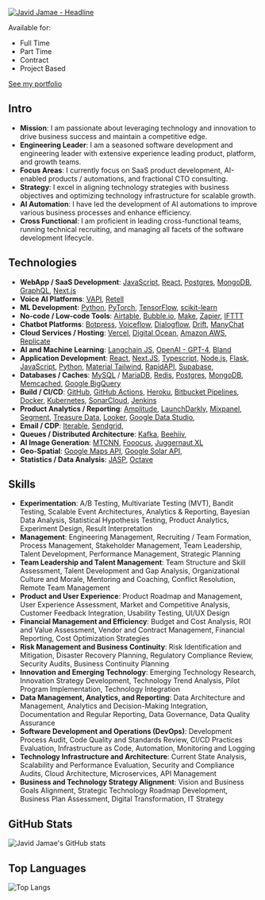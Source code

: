 <a href="https://git.io/typing-svg"><img src="https://readme-typing-svg.demolab.com?font=Fira+Code&size=40&pause=1000&color=06C996&background=FF331B00&center=true&vCenter=true&multiline=true&random=true&width=1500&height=100&lines=AI+and+Web+Product+Engineering+%7C+Fractional+CTO+Consulting" alt="Javid Jamae - Headline" /></a>

Available for:
- Full Time
- Part Time
- Contract
- Project Based

[See my portfolio](https://github.com/javidjamae/ai-portfolio)

## Intro

- **Mission**: I am passionate about leveraging technology and innovation to drive business success and maintain a competitive edge.
- **Engineering Leader**: I am a seasoned software development and engineering leader with extensive experience leading product, platform, and growth teams.
- **Focus Areas**: I currently focus on SaaS product development, AI-enabled products / automations, and fractional CTO consulting.
- **Strategy**: I excel in aligning technology strategies with business objectives and optimizing technology infrastructure for scalable growth.
- **AI Automation**: I have led the development of AI automations to improve various business processes and enhance efficiency.
- **Cross Functional**: I am proficient in leading cross-functional teams, running technical recruiting, and managing all facets of the software development lifecycle.

## Technologies
- **WebApp / SaaS Development**: [JavaScript](https://ecma-international.org/publications-and-standards/standards/ecma-262/), [React](https://reactjs.org/), [Postgres](https://www.postgresql.org/), [MongoDB](https://www.mongodb.com/), [GraphQL](https://graphql.org/), [Next.js](https://nextjs.org/)
- **Voice AI Platforms**: [VAPI](https://vapi.ai/), [Retell](https://www.retell.com/)
- **ML Development**: [Python](https://www.python.org/), [PyTorch](https://pytorch.org/), [TensorFlow](https://www.tensorflow.org/), [scikit-learn](https://scikit-learn.org/)
- **No-code / Low-code Tools**: [Airtable](https://airtable.com/), [Bubble.io](https://bubble.io/), [Make](https://make.com/), [Zapier](https://zapier.com/), [IFTTT](https://ifttt.com/)
- **Chatbot Platforms**: [Botpress](https://botpress.com/), [Voiceflow](https://www.voiceflow.com/), [Dialogflow](https://dialogflow.cloud.google.com/), [Drift](https://www.drift.com/), [ManyChat](https://manychat.com/)
- **Cloud Services / Hosting**: [Vercel](https://vercel.com/), [Digital Ocean](https://www.digitalocean.com/), [Amazon AWS](https://aws.amazon.com/), [Replicate](https://replicate.com/)
- **AI and Machine Learning**: [Langchain JS](https://js.langchain.com/), [OpenAI - GPT-4](https://openai.com/), [Bland](https://www.bland.ai/)
- **Application Development**: [React](https://react.dev/), [Next.JS](https://vercel.com/solutions/nextjs), [Typescript](https://www.typescriptlang.org/), [Node.js](https://nodejs.org/), [Flask](https://github.com/pallets/flask), [JavaScript](https://ecma-international.org/publications-and-standards/standards/ecma-262/), [Python](https://www.python.org/), [Material Tailwind](https://material-tailwind.com/),  [RapidAPI](https://rapidapi.com/), [Supabase](https://www.supabase.com/), 
- **Databases / Caches**: [MySQL](https://www.mysql.com/) / [MariaDB](https://mariadb.org/), [Redis](https://redis.io/), [Postgres](https://www.postgresql.org/), [MongoDB](https://www.mongodb.com/), [Memcached](https://memcached.org/), [Google BigQuery](https://cloud.google.com/bigquery)
- **Build / CI/CD**: [GitHub](https://github.com/), [GitHub Actions](https://github.com/features/actions), [Heroku](https://www.heroku.com/), [Bitbucket Pipelines](https://bitbucket.org/product/features/pipelines), [Docker](https://www.docker.com/), [Kubernetes](https://kubernetes.io/), [SonarCloud](https://sonarcloud.io/), [Jenkins](https://www.jenkins.io/)
- **Product Analytics / Reporting**: [Amplitude](https://amplitude.com/), [LaunchDarkly](https://launchdarkly.com/), [Mixpanel](https://mixpanel.com/), [Segment](https://segment.com/), [Treasure Data](https://www.treasuredata.com/), [Looker](https://looker.com/), [Google Data Studio](https://datastudio.google.com/), 
- **Email / CDP**: [Iterable](https://www.iterable.com/), [Sendgrid](https://www.sendgrid.com/), 
- **Queues / Distributed Architecture**: [Kafka](https://kafka.apache.org/), [Beehiiv](https://www.beehiiv.com/), 
- **AI Image Generation**: [MTCNN](https://github.com/ipazc/mtcnn), [Fooocus](https://github.com/lllyasviel/Fooocus), [Juggernaut XL](https://huggingface.co/stablediffusionapi/juggernaut-xl)
- **Geo-Spatial**: [Google Maps API](https://developers.google.com/maps), [Google Solar API](https://developers.google.com/maps/documentation/solar/overview),
- **Statistics / Data Analysis**: [JASP](https://jasp-stats.org/), [Octave](https://www.gnu.org/software/octave/)

## Skills
- **Experimentation**: A/B Testing, Multivariate Testing (MVT), Bandit Testing, Scalable Event Architectures, Analytics & Reporting, Bayesian Data Analysis, Statistical Hypothesis Testing, Product Analytics, Experiment Design, Result Interpretation
- **Management**: Engineering Management, Recruiting / Team Formation, Process Management, Stakeholder Management, Team Leadership, Talent Development, Performance Management, Strategic Planning
- **Team Leadership and Talent Management**: Team Structure and Skill Assessment, Talent Development and Gap Analysis, Organizational Culture and Morale, Mentoring and Coaching, Conflict Resolution, Remote Team Management
- **Product and User Experience**: Product Roadmap and Management, User Experience Assessment, Market and Competitive Analysis, Customer Feedback Integration, Usability Testing, UI/UX Design
- **Financial Management and Efficiency**: Budget and Cost Analysis, ROI and Value Assessment, Vendor and Contract Management, Financial Reporting, Cost Optimization Strategies
- **Risk Management and Business Continuity**: Risk Identification and Mitigation, Disaster Recovery Planning, Regulatory Compliance Review, Security Audits, Business Continuity Planning
- **Innovation and Emerging Technology**: Emerging Technology Research, Innovation Strategy Development, Technology Trend Analysis, Pilot Program Implementation, Technology Integration
- **Data Management, Analytics, and Reporting**: Data Architecture and Management, Analytics and Decision-Making Integration, Documentation and Regular Reporting, Data Governance, Data Quality Assurance
- **Software Development and Operations (DevOps)**: Development Process Audit, Code Quality and Standards Review, CI/CD Practices Evaluation, Infrastructure as Code, Automation, Monitoring and Logging
- **Technology Infrastructure and Architecture**: Current State Analysis, Scalability and Performance Evaluation, Security and Compliance Audits, Cloud Architecture, Microservices, API Management
- **Business and Technology Strategy Alignment**: Vision and Business Goals Alignment, Strategic Technology Roadmap Development, Business Plan Assessment, Digital Transformation, IT Strategy


## GitHub Stats

![Javid Jamae's GitHub stats](https://github-readme-stats.vercel.app/api?username=javidjamae&show_icons=true&theme=transparent)

## Top Languages

![Top Langs](https://github-readme-stats.vercel.app/api/top-langs/?username=javidjamae&hide_progress=true)

